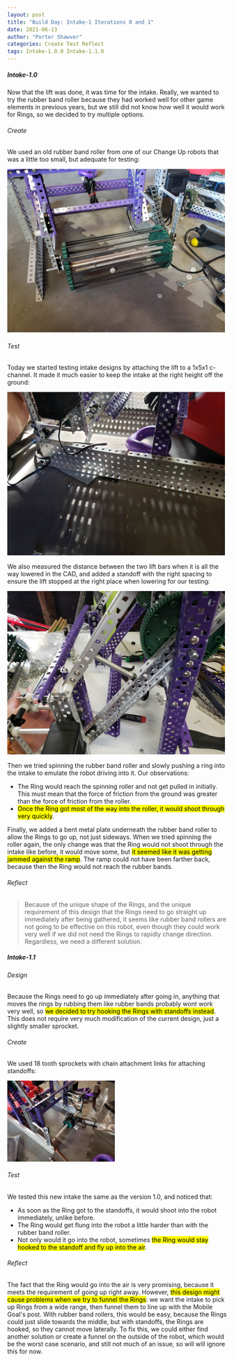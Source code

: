 ```yaml
---
layout: post
title: "Build Day: Intake-1 Iterations 0 and 1"
date: 2021-06-13
author: "Porter Shawver"
categories: Create Test Reflect 
tags: Intake-1.0.0 Intake-1.1.0
---
```

##### Intake-1.0
Now that the lift was done, it was time for the intake. Really, we wanted to try the rubber band roller because they had worked well for other game elements in previous years, but we still did not know how well it would work for Rings, so we decided to try multiple options.

###### Create
We used an old rubber band roller from one of our Change Up robots that was a little too small, but adequate for testing:

<img class="responsive-img" width="500" src="/assets/pics/building/robot-1/intake-1.0.0.jpg">

###### Test
Today we started testing intake designs by attaching the lift to a 1x5x1 c-channel. It made it much easier to keep the intake at the right height off the ground:

<img class="responsive-img" width="500" src="/assets/pics/building/robot-1/temporary-test-base.jpg">

We also measured the distance between the two lift bars when it is all the way lowered in the CAD, and added a standoff with the right spacing to ensure the lift stopped at the right place when lowering for our testing:

<img class="responsive-img" width="500" src="/assets/pics/building/robot-1/temporary-lift-stop.jpg">

Then we tried spinning the rubber band roller and slowly pushing a ring into the intake to emulate the robot driving into it. Our observations:
- The Ring would reach the spinning roller and not get pulled in initially. This must mean that the force of friction from the ground was greater than the force of friction from the roller.
- <mark>Once the Ring got most of the way into the roller, it would shoot through very quickly</mark>.

Finally, we added a bent metal plate underneath the rubber band roller to allow the Rings to go up, not just sideways. When we tried spinning the roller again, the only change was that the Ring would not shoot through the intake like before, it would move some, but <mark>it seemed like it was getting jammed against the ramp</mark>. The ramp could not have been farther back, because then the Ring would not reach the rubber bands.

###### Reflect
> Because of the unique shape of the Rings, and the unique requirement of this design that the Rings need to go straight up immediately after being gathered, it seems like rubber band rollers are not going to be effective on this robot, even though they could work very well if we did not need the Rings to rapidly change direction. Regardless, we need a different solution.

##### Intake-1.1
###### Design
Because the Rings need to go up immediately after going in, anything that moves the rings by rubbing them like rubber bands probably wont work very well, so <mark>we decided to try hooking the Rings with standoffs instead</mark>. This does not require very much modification of the current design, just a slightly smaller sprocket.

###### Create
We used 18 tooth sprockets with chain attachment links for attaching standoffs:

<img class="responsive-img" width="49%" src="/assets/pics/building/robot-1/intake-1.1.0.jpg">

###### Test
We tested this new intake the same as the version 1.0, and noticed that:
- As soon as the Ring got to the standoffs, it would shoot into the robot immediately, unlike before.
- The Ring would get flung into the robot a little harder than with the rubber band roller.
- Not only would it go into the robot, sometimes <mark>the Ring would stay hooked to the standoff and fly up into the air</mark>.

###### Reflect
The fact that the Ring would go into the air is very promising, because it meets the requirement of going up right away. However, <mark>this design might cause problems when we try to funnel the Rings</mark>: we want the intake to pick up Rings from a wide range, then funnel them to line up with the Mobile Goal's post. With rubber band rollers, this would be easy, because the Rings could just slide towards the middle, but with standoffs, the Rings are hooked, so they cannot move laterally. To fix this, we could either find another solution or create a funnel on the outside of the robot, which would be the worst case scenario, and still not much of an issue, so will will ignore this for now.